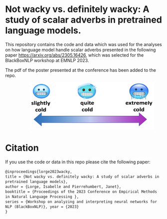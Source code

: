 # Not wacky vs. definitely wacky: A study of scalar adverbs in pretrained language models.

This repository contains the code and data which was used for the analyses on how language model handle scalar adverbs presented in the following paper https://arxiv.org/abs/2305.16426, which was selected for the BlackBoxNLP workshop at EMNLP 2023. 

The pdf of the poster presented at the conference has been added to the repo. 

<!-- ![Alt text](scale.png "Scale") -->

&nbsp;&nbsp;&nbsp;&nbsp;&nbsp;&nbsp;&nbsp;&nbsp;&nbsp;&nbsp;&nbsp;&nbsp;&nbsp;&nbsp;&nbsp;&nbsp;&nbsp;&nbsp;&nbsp;&nbsp;<img src="scale.png" width="400" height="150">


# Citation
If you use the code or data in this repo please cite the following paper:
```
@inproceedings{lorge2023wacky,
title = {Not wacky vs. definitely wacky: A study of scalar adverbs in pretrained language models}, 
author = {Lorge, Isabelle and Pierrehumbert, Janet}, 
booktitle = {Proceedings of the 2023 Conference on Empirical Methods in Natural Language Processing },
series = {Workshop on analyzing and interpreting neural networks for NLP (BlackBoxNLP)}, year = {2023}
}
```